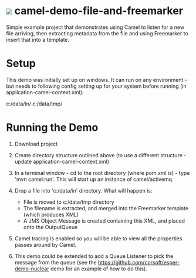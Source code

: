<a href="https://travis-ci.org/corsoft/camel-demo-file-and-freemarker"><img src="https://travis-ci.org/corsoft/camel-demo-file-and-freemarker.svg"/></a>
camel-demo-file-and-freemarker
==============================

Simple example project that demonstrates using Camel to listen for a new file arriving, then extracting metadata from the file and using Freemarker to insert that into a template.


Setup
=====

This demo was initially set up on windows. It can run on any environment - but needs to following config setting up for your system before running (in application-camel-context.xml):

c:/data/in/
c:/data/tmp/


Running the Demo
================

1. Download project

2. Create directory structure outlined above (to use a different structure - update application-camel-context.xml)

3. In a terminal window - cd to the root directory (where pom.xml is) - type 'mvn camel:run'. This will start up an instance of camel/activemq.

4. Drop a file into 'c:/data/in' directory. What will happen is:

	- File is moved to c:/data/tmp directory
	- The filename is extracted, and merged into the Freemarker template (which produces XML)
	- A JMS Object Message is created containing this XML, and placed onto the OutputQueue
	
5. Camel tracing is enabled so you will be able to view all the properties passes around by Camel. 

6. This demo could be extended to add a Queue Listener to pick the message from the queue (see the https://github.com/corsoft/esper-demo-nuclear demo for an example of how to do this).


